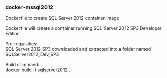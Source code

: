 ### docker-mssql2012
Dockerfile to create SQL Server 2012 container image

Dockerfile will create a container running SQL Server 2012 SP3 Developer Edition.

Pre-requisities: <br>
SQL Server 2012 SP3 downloaded and extracted into a folder named SQLServer2012_Dev_SP3

Build command: <br>
docker build -t sqlserver2012 .
